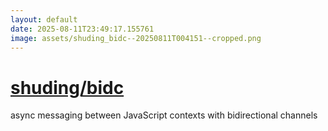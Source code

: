 ```yaml
---
layout: default
date: 2025-08-11T23:49:17.155761
image: assets/shuding_bidc--20250811T004151--cropped.png
---
```


# [shuding/bidc](https://github.com/shuding/bidc)

async messaging between JavaScript contexts with bidirectional channels
